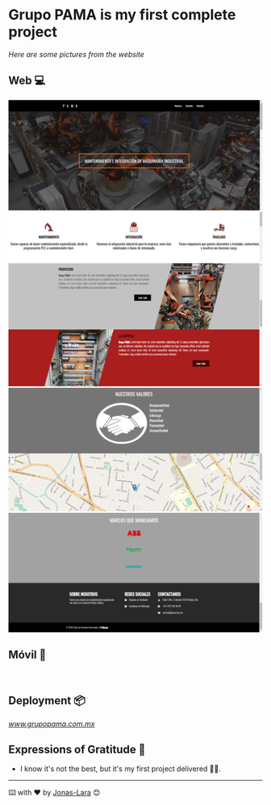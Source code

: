 # Grupo PAMA is my first complete project

_Here are some pictures from the website_

## Web 💻


<img src=/img/Web/1a.png alt=""/>

<img src=/img/Web/2a.png alt=""/>

<img src=/img/Web/3a.png alt=""/>

<img src=/img/Web/4a.png alt=""/>

<img src=/img/Web/5a.png alt=""/>


## Móvil 📱


<img src=/img/Móvil/1p.png alt=""/>

<img src=/img/Móvil/2p.png alt=""/>

<img src=/img/Móvil/3p.png alt=""/>

<img src=/img/Móvil/4p.png alt=""/>

<img src=/img/Móvil/5p.png alt=""/>

<img src=/img/Móvil/6p.png alt=""/>

<img src=/img/Móvil/7p.png alt=""/>


## Deployment 📦

_www.grupopama.com.mx_

## Expressions of Gratitude 🎁

* I know it's not the best, but it's my first project delivered 🤦‍♂️.

---
⌨️ with ❤️ by [Jonas-Lara](https://github.com/Jonas-Lara) 😊
